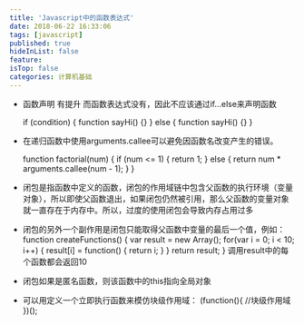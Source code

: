 ```yaml
---
title: 'Javascript中的函数表达式'
date: 2018-06-22 16:33:06
tags: [javascript]
published: true
hideInList: false
feature: 
isTop: false
categories: 计算机基础
---
```


*   函数声明 有提升 而函数表达式没有，因此不应该通过if...else来声明函数
    
     
    if (condition) {
        function sayHi() {}
    } else {
        function sayHi() {}
    }
        
    
*   在递归函数中使用arguments.callee可以避免因函数名改变产生的错误。
    

    function factorial(num) {
        if (num <= 1) {
            return 1;
        } else {
            return num * arguments.callee(num - 1);
        }
    }

    
*   闭包是指函数中定义的函数，闭包的作用域链中包含父函数的执行环境（变量对象），所以即使父函数退出，如果闭包仍然被引用，那么父函数的变量对象就一直存在于内存中。所以，过度的使用闭包会导致内存占用过多
*   闭包的另外一个副作用是闭包只能取得父函数中变量的最后一个值，例如：
    function createFunctions() {
        var result = new Array();
        for(var i = 0; i < 10; i++) {
            result\[i\] = function() {
                return i;
            }
        }
        return result;
    }
    调用result中的每个函数都会返回10
*   闭包如果是匿名函数，则该函数中的this指向全局对象
*   可以用定义一个立即执行函数来模仿块级作用域：
    (function(){
    //块级作用域                                   
    })();